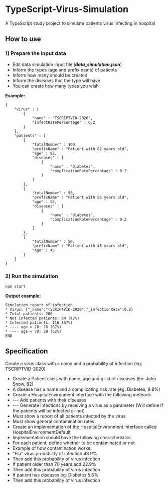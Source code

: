 # TypeScript-Virus-Simulation

A TypeScript study project to simulate patients virus infecting in hospital 

## How to use

### 1) Prepare the input data
- Edit data simulation input file (**_data_simulation.json_**)
- Inform the types (age and prefix name) of patients
- Inform how many should be created
- Inform the diseases that the type will have
- You can create how many types you wish

**Example:**

```
{
    "virus" : [
        {
            "name" : "TSCRIPTVID-2020",
            "infectRatePercentage" : 0.2
        }
    ],
    "patients" : [
        {
            "totalNumber" : 100,
            "prefixName" : "Patient with 82 years old",
            "age" : 82,
            "diseases" : [
                {
                    "name" : "Diabetes",
                    "complicationRatePercentage" : 0.2
                }
            ]
        },
        {
            "totalNumber" : 50,
            "prefixName" : "Patient with 56 years old",
            "age" : 56,
            "diseases" : [
                {
                    "name" : "Diabetes",
                    "complicationRatePercentage" : 0.2
                }
            ]
        },
        {
            "totalNumber" : 50,
            "prefixName" : "Patient with 45 years old",
            "age" : 45
        }
    ]
}
```

### 2) Run the simulation
```
npm start
```
**Output example:**
```
Simulation report of infection
* Virus: {"_name":"TSCRIPTVID-2020","_infectionRate":0.2}
* Total patients: 200
* Not infected patients: 84 (42%)
* Infected patients: 116 (57%)
* ---- age > 70: 78 (67%)
* ---- age < 70: 38 (32%)
END

```

## Specification

 Create a virus class with a name and a probability of infection (eg: TSCRIPTVID-2020)
- Create a Patient class with name, age and a list of diseases (Ex: John Snow, 82)
- A disease has a name and a complicating risk rate (eg: Diabetes, 8.8%)
- Create a HospitalEnvironment interface with the following methods
- --- Add patients with their diseases
- --- Generate infections by receiving a virus as a parameter (Will define if the patients will be infected or not)
- Must show a report of all patients infected by the virus
- Must show general contamination rates
- Create an implementation of the HospitalEnvironment interface called HospitalEnvironmentDefault
- Implementation should have the following characteristics:
- For each patient, define whether to be contaminated or not
- Example of how contamination works:
- "Flu" virus probability of infection 43.9%
- Then add this probability of virus infection
- If patient older than 70 years add 22.9%
- Then add this probability of virus infection
- If patient has diseases eg: Diabetes 5.8%
- Then add this probability of virus infection
